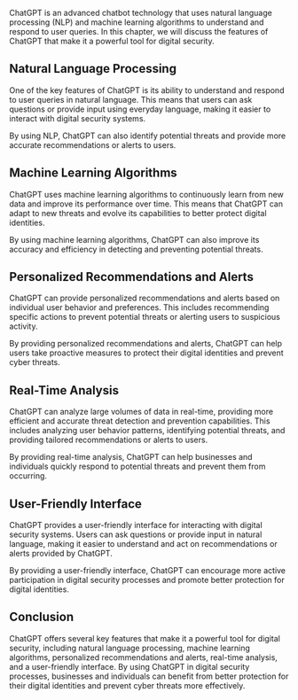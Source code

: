 

ChatGPT is an advanced chatbot technology that uses natural language processing (NLP) and machine learning algorithms to understand and respond to user queries. In this chapter, we will discuss the features of ChatGPT that make it a powerful tool for digital security.

Natural Language Processing
---------------------------

One of the key features of ChatGPT is its ability to understand and respond to user queries in natural language. This means that users can ask questions or provide input using everyday language, making it easier to interact with digital security systems.

By using NLP, ChatGPT can also identify potential threats and provide more accurate recommendations or alerts to users.

Machine Learning Algorithms
---------------------------

ChatGPT uses machine learning algorithms to continuously learn from new data and improve its performance over time. This means that ChatGPT can adapt to new threats and evolve its capabilities to better protect digital identities.

By using machine learning algorithms, ChatGPT can also improve its accuracy and efficiency in detecting and preventing potential threats.

Personalized Recommendations and Alerts
---------------------------------------

ChatGPT can provide personalized recommendations and alerts based on individual user behavior and preferences. This includes recommending specific actions to prevent potential threats or alerting users to suspicious activity.

By providing personalized recommendations and alerts, ChatGPT can help users take proactive measures to protect their digital identities and prevent cyber threats.

Real-Time Analysis
------------------

ChatGPT can analyze large volumes of data in real-time, providing more efficient and accurate threat detection and prevention capabilities. This includes analyzing user behavior patterns, identifying potential threats, and providing tailored recommendations or alerts to users.

By providing real-time analysis, ChatGPT can help businesses and individuals quickly respond to potential threats and prevent them from occurring.

User-Friendly Interface
-----------------------

ChatGPT provides a user-friendly interface for interacting with digital security systems. Users can ask questions or provide input in natural language, making it easier to understand and act on recommendations or alerts provided by ChatGPT.

By providing a user-friendly interface, ChatGPT can encourage more active participation in digital security processes and promote better protection for digital identities.

Conclusion
----------

ChatGPT offers several key features that make it a powerful tool for digital security, including natural language processing, machine learning algorithms, personalized recommendations and alerts, real-time analysis, and a user-friendly interface. By using ChatGPT in digital security processes, businesses and individuals can benefit from better protection for their digital identities and prevent cyber threats more effectively.
